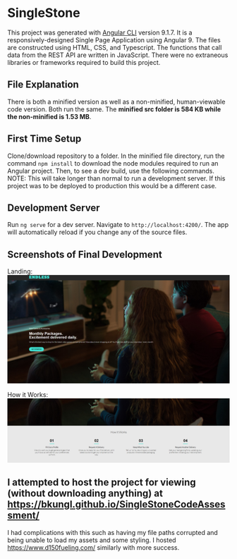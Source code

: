 # SingleStone

This project was generated with [Angular CLI](https://github.com/angular/angular-cli) version 9.1.7.
It is a responsively-designed Single Page Application using Angular 9. The files are constructed using HTML, CSS, and Typescript. The functions that call data from the REST API are written in JavaScript. There were no extraneous libraries or frameworks required to build this project.

## File Explanation
There is both a minified version as well as a non-minified, human-viewable code version. Both run the same. The **minified src folder is 584 KB while the non-minified is 1.53 MB**.

## First Time Setup
Clone/download repository to a folder. In the minified file directory, run the command `npm install` to download the node modules required to run an Angular project. Then, to see a dev build, use the following commands. NOTE: This will take longer than normal to run a development server. If this project was to be deployed to production this would be a different case. 

## Development Server

Run `ng serve` for a dev server. Navigate to `http://localhost:4200/`. The app will automatically reload if you change any of the source files.


## Screenshots of Final Development
Landing: ![Image of landing page](https://github.com/bkungl/SingleStoneCodeAssessment/blob/master/Annotation%202020-06-16%20211210.png)

How it Works: ![Image of How It Works](https://github.com/bkungl/SingleStoneCodeAssessment/blob/master/Annotation%202020-06-16%20211226.png)


## I attempted to host the project for viewing (without downloading anything) at https://bkungl.github.io/SingleStoneCodeAssessment/
I had complications with this such as having my file paths corrupted and being unable to load my assets and some styling. I hosted https://www.d150fueling.com/ similarly with more success.
